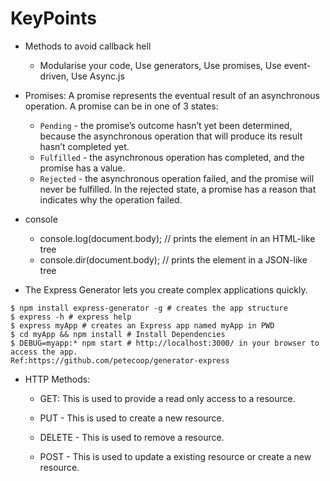 # KeyPoints

* Methods to avoid callback hell
    *  Modularise your code, Use generators, Use promises, Use event-driven, Use Async.js

* Promises: A promise represents the eventual result of an asynchronous operation. A promise can be in one of 3 states:
     * `Pending` - the promise’s outcome hasn’t yet been determined, because the asynchronous operation that will produce its result hasn’t completed yet.
     * `Fulfilled` - the asynchronous operation has completed, and the promise has a value.
     * `Rejected` - the asynchronous operation failed, and the promise will never be fulfilled. In the rejected state, a promise has a reason that indicates why the operation failed.

* console
    * console.log(document.body); //  prints the element in an HTML-like tree
    * console.dir(document.body); //  prints the element in a JSON-like tree

*  The Express Generator lets you create complex applications quickly.
```
$ npm install express-generator -g # creates the app structure
$ express -h # express help
$ express myApp # creates an Express app named myApp in PWD
$ cd myApp && npm install # Install Dependencies
$ DEBUG=myapp:* npm start # http://localhost:3000/ in your browser to access the app.
Ref:https://github.com/petecoop/generator-express
``` 

* HTTP Methods:
    - GET:   This is used to provide a read only access to a resource.
    - PUT - This is used to create a new resource.
    - DELETE - This is used to remove a resource.

    - POST - This is used to update a existing resource or create a new resource.
